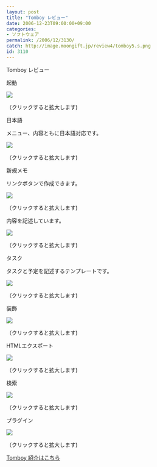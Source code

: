 ```yaml
---
layout: post
title: "Tomboy レビュー"
date: 2006-12-23T09:00:00+09:00
categories:
- ソフトウェア
permalink: /2006/12/3130/
catch: http://image.moongift.jp/review4/tomboy5.s.png
id: 3110
---
```

Tomboy レビュー  
<!--more-->

起動

  

[![](http://image.moongift.jp/review4/tomboy1.s.png)](http://image.moongift.jp/review4/tomboy1.png)  
  
（クリックすると拡大します)

  

日本語

  

メニュー、内容ともに日本語対応です。

  

[![](http://image.moongift.jp/review4/tomboy2.s.png)](http://image.moongift.jp/review4/tomboy2.png)  
  
（クリックすると拡大します)

  

新規メモ

  

リンクボタンで作成できます。

  

[![](http://image.moongift.jp/review4/tomboy3.s.png)](http://image.moongift.jp/review4/tomboy3.png)  
  
（クリックすると拡大します)

  

内容を記述しています。

  

[![](http://image.moongift.jp/review4/tomboy4.s.png)](http://image.moongift.jp/review4/tomboy4.png)  
  
（クリックすると拡大します)

  

タスク

  

タスクと予定を記述するテンプレートです。

  

[![](http://image.moongift.jp/review4/tomboy5.s.png)](http://image.moongift.jp/review4/tomboy5.png)  
  
（クリックすると拡大します)

  

装飾

  

[![](http://image.moongift.jp/review4/tomboy6.s.png)](http://image.moongift.jp/review4/tomboy6.png)  
  
（クリックすると拡大します)

  

HTMLエクスポート

  

[![](http://image.moongift.jp/review4/tomboy7.s.png)](http://image.moongift.jp/review4/tomboy7.png)  
  
（クリックすると拡大します)

  

検索

  

[![](http://image.moongift.jp/review4/tomboy8.s.png)](http://image.moongift.jp/review4/tomboy8.png)  
  
（クリックすると拡大します)

  

プラグイン

  

[![](http://image.moongift.jp/review4/tomboy9.s.png)](http://image.moongift.jp/review4/tomboy9.png)  
  
（クリックすると拡大します)

  

[Tomboy 紹介はこちら](http://oss.moongift.jp/intro/i-3124.html)

